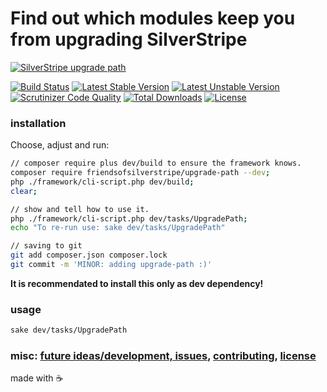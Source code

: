 # Find out which modules keep you from upgrading SilverStripe

[![SilverStripe upgrade path](https://cdn.rawgit.com/FriendsOfSilverStripe/upgrade-path/master/docs/example.png)](https://github.com/FriendsOfSilverStripe/upgrade-path "A screenshot says more than words.")

[![Build Status](https://api.travis-ci.org/FriendsOfSilverStripe/upgrade-path.svg?branch=master)](https://travis-ci.org/FriendsOfSilverStripe/upgrade-path)
[![Latest Stable Version](https://poser.pugx.org/FriendsOfSilverStripe/upgrade-path/version.svg)](https://github.com/FriendsOfSilverStripe/upgrade-path/releases)
[![Latest Unstable Version](https://poser.pugx.org/FriendsOfSilverStripe/upgrade-path/v/unstable.svg)](https://packagist.org/packages/FriendsOfSilverStripe/upgrade-path)
[![Scrutinizer Code Quality](https://img.shields.io/scrutinizer/g/FriendsOfSilverStripe/upgrade-path.svg)](https://scrutinizer-ci.com/g/FriendsOfSilverStripe/upgrade-path?branch=master)
[![Total Downloads](https://poser.pugx.org/FriendsOfSilverStripe/upgrade-path/downloads.svg)](https://packagist.org/packages/FriendsOfSilverStripe/upgrade-path)
[![License](https://poser.pugx.org/FriendsOfSilverStripe/upgrade-path/license.svg)](https://github.com/FriendsOfSilverStripe/upgrade-path/blob/master/license.md)

### installation

Choose, adjust and run:

```bash
// composer require plus dev/build to ensure the framework knows.
composer require friendsofsilverstripe/upgrade-path --dev;
php ./framework/cli-script.php dev/build;
clear;

// show and tell how to use it.
php ./framework/cli-script.php dev/tasks/UpgradePath;
echo "To re-run use: sake dev/tasks/UpgradePath"

// saving to git
git add composer.json composer.lock
git commit -m 'MINOR: adding upgrade-path :)'
```

**It is recommendated to install this only as dev dependency!**

### usage

```bash
sake dev/tasks/UpgradePath
```

### misc: [future ideas/development, issues](https://github.com/FriendsOfSilverStripe/upgrade-path/issues), [contributing](https://github.com/FriendsOfSilverStripe/upgrade-path/blob/master/CONTRIBUTING.md), [license](https://github.com/FriendsOfSilverStripe/upgrade-path/blob/master/license.md)

made with :coffee:
